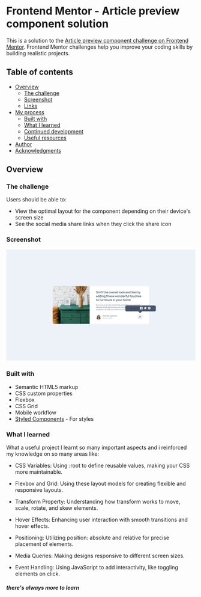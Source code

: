 # Frontend Mentor - Article preview component solution

This is a solution to the [Article preview component challenge on Frontend Mentor](https://www.frontendmentor.io/challenges/article-preview-component-dYBN_pYFT). Frontend Mentor challenges help you improve your coding skills by building realistic projects. 

## Table of contents

- [Overview](#overview)
  - [The challenge](#the-challenge)
  - [Screenshot](#screenshot)
  - [Links](#links)
- [My process](#my-process)
  - [Built with](#built-with)
  - [What I learned](#what-i-learned)
  - [Continued development](#continued-development)
  - [Useful resources](#useful-resources)
- [Author](#author)
- [Acknowledgments](#acknowledgments)



## Overview

### The challenge

Users should be able to:

- View the optimal layout for the component depending on their device's screen size
- See the social media share links when they click the share icon

### Screenshot

![](./Screenshot_16-7-2024_18123_127.0.0.1.jpeg)


### Built with

- Semantic HTML5 markup
- CSS custom properties
- Flexbox
- CSS Grid
- Mobile workflow
- [Styled Components](https://styled-components.com/) - For styles


### What I learned

What a useful project I learnt so many important aspects and i reinforced my knowledge on so many areas like:
- CSS Variables: Using :root to define reusable values, making your CSS more maintainable.

- Flexbox and Grid: Using these layout models for creating flexible and responsive layouts.

- Transform Property: Understanding how transform works to move, scale, rotate, and skew elements.

- Hover Effects: Enhancing user interaction with smooth transitions and hover effects.

- Positioning: Utilizing position: absolute and relative for precise placement of elements.

- Media Queries: Making designs responsive to different screen sizes.

- Event Handling: Using JavaScript to add interactivity, like toggling elements on click.

##### there's always more to learn





